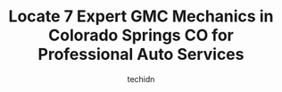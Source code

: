 ---
layout: ampstory
image: https://images.unsplash.com/photo-1639927671345-157606d5ac2e?ixlib=rb-4.0.3&ixid=MnwxMjA3fDB8MHxwaG90by1wYWdlfHx8fGVufDB8fHx8&auto=format&fit=crop&w=640&h=853&q=80
author: techidn
featured: false
description: When it comes to maintaining and repairing your vehicle in Colorado Springs CO, USA, you deserve nothing but the best. Thats why the 7 best GMC Mechanic in the area are here to offer their 
title: Locate 7 Expert GMC Mechanics in Colorado Springs CO for Professional Auto Services
cover:
   title: Locate 7 Expert GMC Mechanics in Colorado Springs CO for Professional Auto Services
   subtitle: Rickpate
   background: https://images.unsplash.com/photo-1639927671345-157606d5ac2e?ixlib=rb-4.0.3&ixid=MnwxMjA3fDB8MHxwaG90by1wYWdlfHx8fGVufDB8fHx8&auto=format&fit=crop&w=640&h=853&q=80

pages: 
 - layout: thirds
   top: <h1>#1 Service Street Auto Repair</h1>
   bottom: "<p>I have been going to Service Street for a number of years. Every single time the staff is kind and attentive. They are always happy to discuss what is going on with my ca</p>"
   background: https://www.knot35.com/toplist/wp-content/uploads/2023/06/best-gmc-mechanic-1-in-colorado-springs-co-1685833257.png
   backgroundblur: true
 - layout: thirds
   top: <h1>#2 Phil Long Ford of Chapel Hills Service</h1>
   bottom: "<p>1565 Auto Mall Loop, Colorado Springs, CO 80920, United States</p>"
   background: https://www.knot35.com/toplist/wp-content/uploads/2023/06/best-gmc-mechanic-2-in-colorado-springs-co-1685833260.png
   cta:
      link: https://www.knot35.com/toplist/locate-7-expert-gmc-mechanics-in-colorado-springs-co-for-professional-auto-services/
      text: Locate 7 Expert GMC Mechanics in Colorado Springs CO for Professional Auto Services
 - layout: thirds
   top: <h1>#3 Adam & Son Auto Repair and Service - Briargate Blvd</h1>
   bottom: "<p>2773 Briargate Blvd, Colorado Springs, CO 80920, United States</p>"
   background: https://www.knot35.com/toplist/wp-content/uploads/2023/06/best-gmc-mechanic-3-in-colorado-springs-co-1685833261.jpeg
   cta:
      link: https://www.knot35.com/toplist/locate-7-expert-gmc-mechanics-in-colorado-springs-co-for-professional-auto-services/
      text: Locate 7 Expert GMC Mechanics in Colorado Springs CO for Professional Auto Services
 - layout: thirds
   top: <h1>#4 Master Tech Automotive Service Inc</h1>
   bottom: "<p>1980 Victor Pl, Colorado Springs, CO 80915, United States</p>"
   background: https://images.unsplash.com/photo-1553949345-eb786bb3f7ba?ixlib=rb-4.0.3&ixid=MnwxMjA3fDB8MHxwaG90by1wYWdlfHx8fGVufDB8fHx8&auto=format&fit=crop&w=640&h=853&q=80
   cta:
      link: https://www.knot35.com/toplist/locate-7-expert-gmc-mechanics-in-colorado-springs-co-for-professional-auto-services/
      text: Locate 7 Expert GMC Mechanics in Colorado Springs CO for Professional Auto Services
 - layout: thirds
   top: <h1>#5 Lighthouse Automotive</h1>
   bottom: "<p>2499 E Platte Ave, Colorado Springs, CO 80909, United States</p>"
   background: https://images.unsplash.com/photo-1567095761054-7a02e69e5c43?ixlib=rb-4.0.3&ixid=MnwxMjA3fDB8MHxwaG90by1wYWdlfHx8fGVufDB8fHx8&auto=format&fit=crop&w=640&h=853&q=80
   cta:
      link: https://www.knot35.com/toplist/locate-7-expert-gmc-mechanics-in-colorado-springs-co-for-professional-auto-services/
      text: Locate 7 Expert GMC Mechanics in Colorado Springs CO for Professional Auto Services
 - layout: thirds
   top: <h1>#6 Airport Automotive Repair and Service</h1>
   bottom: "<p>6305 E Platte Ave STE 1, Colorado Springs, CO 80915, United States</p>"
   background: https://images.unsplash.com/photo-1527067829737-402993088e6b?ixlib=rb-4.0.3&ixid=MnwxMjA3fDB8MHxwaG90by1wYWdlfHx8fGVufDB8fHx8&auto=format&fit=crop&w=640&h=853&q=80
   cta:
      link: https://www.knot35.com/toplist/locate-7-expert-gmc-mechanics-in-colorado-springs-co-for-professional-auto-services/
      text: Locate 7 Expert GMC Mechanics in Colorado Springs CO for Professional Auto Services
 - layout: thirds
   top: <h1>#7 Groffs Automotive Co.</h1>
   bottom: "<p>4120 Clearview Loop S, Colorado Springs, CO 80911, United States</p>"
   background: https://images.unsplash.com/photo-1564951434112-64d74cc2a2d7?ixlib=rb-4.0.3&ixid=MnwxMjA3fDB8MHxwaG90by1wYWdlfHx8fGVufDB8fHx8&auto=format&fit=crop&w=640&h=853&q=80
   cta:
      link: https://www.knot35.com/toplist/locate-7-expert-gmc-mechanics-in-colorado-springs-co-for-professional-auto-services/
      text: Locate 7 Expert GMC Mechanics in Colorado Springs CO for Professional Auto Services
 - layout: thirds
   middle: Continue reading...
   background: https://images.unsplash.com/photo-1580610447943-1bfbef5efe07?ixlib=rb-4.0.3&ixid=MnwxMjA3fDB8MHxwaG90by1wYWdlfHx8fGVufDB8fHx8&auto=format&fit=crop&w=640&h=853&q=80
   cta:
      link: https://www.knot35.com/toplist/locate-7-expert-gmc-mechanics-in-colorado-springs-co-for-professional-auto-services/
      text: Locate 7 Expert GMC Mechanics in Colorado Springs CO for Professional Auto Services
      
---
